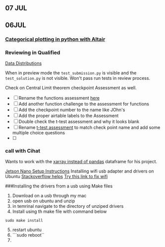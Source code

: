 ## 07 JUL


## 06JUL
### [Categorical plotting in python with Altair](https://altair-viz.github.io/gallery/index.html)

### Reviewing in Qualified
[Data Distributions](https://www.qualified.io/hire/challenges/5ee2668a7c94fa000dbb78c3/edit/files?assessmentId=5edd26fd94c6ea000f8538e8)

When in preview mode the `test_submission.py` is visible and the `test_solution.py` is not visible. Won't pass run tests in review process.

Check on Central Limit theorem checkpoint Assessment as well.

- [ ] Rename the functions assessment [here](https://www.qualified.io/hire/assessments/5e9b2e898f452d001cb84143)
- [ ] Add another function challenge to the assessment for functions
- [ ] Add the checkpoint number to the name like JOhn's
- [ ] Add the proper airtable labels to the Assessment
- [ ] Double check the t-test assessment and why it looks blank
- [ ] Rename [t-test assessment](https://www.qualified.io/hire/assessments/5eece382a668fb000de1494b?q=t%20test) to match check point name and add some multiple choice questions
- [ ] 

### call with Cihat
Wants to work with the [xarray instead of pandas](http://xarray.pydata.org/en/stable/) dataframe for his project.

[Jetson Nano Setup Instructions](https://github.com/NVIDIA-AI-IOT/jetbot/wiki/Software-Setup#step-2---boot-jetson-nano)
Installing wifi usb adapter and drivers on Ubuntu
[Stackoverflow helps](https://askubuntu.com/questions/769521/wifi-networks-are-not-showing-in-ubuntu-16-04)
[Try this link to fix wifi](https://desertbot.io/blog/jetson-nano-usb-headless-wifi-setup-edimax-ew-7811un)

###Installing the drivers from a usb using Make files
1. Download on a usb through my mac
2. open usb on ubuntu and unzip
3. in temrinal navigate to the directory of unziped drivers 
4. Install using th make file with command below
```
sudo make install
```
5. restart ubuntu
6. ```sudo reboot``
7. 
<!--stackedit_data:
eyJoaXN0b3J5IjpbLTE0MDg4MjkzOTMsLTUxOTYxODY1LC0zMj
k5Njk4MDgsMTM1MzIzMjgxMywtMzkwMTY4MzYzLC0xMDgyMzI2
ODE5LC03MzUxMTY3MDMsODA4NDU0MTI0LDE5Mjg0NjA2MjQsNT
EyNDEzNjIsMTExODU2Nzc3NF19
-->